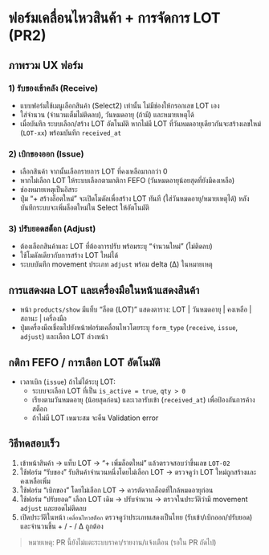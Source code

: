 # ฟอร์มเคลื่อนไหวสินค้า + การจัดการ LOT (PR2)

## ภาพรวม UX ฟอร์ม

### 1) รับของเข้าคลัง (Receive)
- แบบฟอร์มใช้เมนูเลือกสินค้า (Select2) เท่านั้น ไม่มีช่องให้กรอกเลข LOT เอง
- ใส่จำนวน (จำนวนเต็มไม่ติดลบ), วันหมดอายุ (ถ้ามี) และหมายเหตุได้
- เมื่อบันทึก ระบบเลือก/สร้าง LOT อัตโนมัติ หากไม่มี LOT ที่วันหมดอายุเดียวกันจะสร้างเลขใหม่ (`LOT-xx`) พร้อมบันทึก `received_at`

### 2) เบิกของออก (Issue)
- เลือกสินค้า จากนั้นเลือกรายการ LOT ที่คงเหลือมากกว่า 0
- หากไม่เลือก LOT ให้ระบบเลือกตามกติกา FEFO (วันหมดอายุน้อยสุดที่ยังมีคงเหลือ)
- ช่องหมายเหตุเป็นอิสระ
- ปุ่ม “+ สร้างล็อตใหม่” จะเปิดโมดัลเพื่อสร้าง LOT ทันที (ใส่วันหมดอายุ/หมายเหตุได้) หลังบันทึกระบบจะเพิ่มล็อตใหม่ใน Select ให้อัตโนมัติ

### 3) ปรับยอดสต็อก (Adjust)
- ต้องเลือกสินค้าและ LOT ที่ต้องการปรับ พร้อมระบุ “จำนวนใหม่” (ไม่ติดลบ)
- ใช้โมดัลเดียวกับการสร้าง LOT ใหม่ได้
- ระบบบันทึก movement ประเภท `adjust` พร้อม delta (Δ) ในหมายเหตุ

## การแสดงผล LOT และเครื่องมือในหน้าแสดงสินค้า
- หน้า `products/show` มีแท็บ “ล็อต (LOT)” แสดงตาราง: LOT | วันหมดอายุ | คงเหลือ | สถานะ | เครื่องมือ
- ปุ่มเครื่องมือเชื่อมไปยังหน้าฟอร์มเคลื่อนไหวโดยระบุ `form_type` (`receive`, `issue`, `adjust`) และเลือก LOT ล่วงหน้า

## กติกา FEFO / การเลือก LOT อัตโนมัติ
- เวลาเบิก (`issue`) ถ้าไม่ได้ระบุ LOT:
  - ระบบจะเลือก LOT ที่เป็น `is_active = true`, `qty > 0`
  - เรียงตามวันหมดอายุ (น้อยสุดก่อน) และเวลารับเข้า (`received_at`) เพื่อป้องกันการค้างสต็อก
  - ถ้าไม่มี LOT เหมาะสม จะคืน Validation error

## วิธีทดสอบเร็ว
1. เข้าหน้าสินค้า → แท็บ LOT → “+ เพิ่มล็อตใหม่” แล้วตรวจสอบว่าขึ้นเลข `LOT-02`
2. ใช้ฟอร์ม “รับของ” รับสินค้าจำนวนหนึ่งโดยไม่เลือก LOT → ตรวจดูว่า LOT ใหม่ถูกสร้างและคงเหลือเพิ่ม
3. ใช้ฟอร์ม “เบิกของ” โดยไม่เลือก LOT → ควรตัดจากล็อตที่ใกล้หมดอายุก่อน
4. ใช้ฟอร์ม “ปรับยอด” เลือก LOT เดิม → ปรับจำนวน → ตรวจในประวัติว่ามี movement `adjust` และยอดไม่ติดลบ
5. เปิดประวัติในหน้า `เคลื่อนไหวสต็อก` ตรวจดูว่าประเภทแสดงเป็นไทย (รับเข้า/เบิกออก/ปรับยอด) และจำนวนขึ้น + / - / Δ ถูกต้อง

> หมายเหตุ: PR นี้ยังไม่แตะระบบราคา/รายงาน/แจ้งเตือน (รอใน PR ถัดไป)

